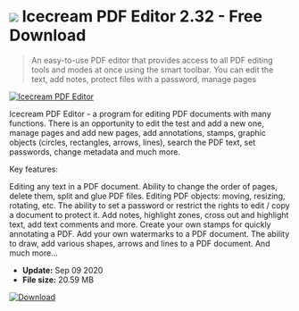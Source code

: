 # ![](https://cdn.softexe.net/static/icon/4/icecream-pdf-editor-3419.png) Icecream PDF Editor 2.32 - Free Download

> An easy-to-use PDF editor that provides access to all PDF editing tools and modes at once using the smart toolbar. You can edit the text, add notes, protect files with a password, manage pages

[![Icecream PDF Editor](https:https://tse3.mm.bing.net/th?id=OIP.qLhC5n7R3k40xnqWHAkmYAHaEM&pid=Api)](https://softexe.net/win/system/pdf/icecream-pdf-editor:cdpa.html)

Icecream PDF Editor - a program for editing PDF documents with many functions. There is an opportunity to edit the test and add a new one, manage pages and add new pages, add annotations, stamps, graphic objects (circles, rectangles, arrows, lines), search the PDF text, set passwords, change metadata and much more.

Key features:


Editing any text in a PDF document.
Ability to change the order of pages, delete them, split and glue PDF files.
Editing PDF objects: moving, resizing, rotating, etc.
The ability to set a password or restrict the rights to edit / copy a document to protect it.
Add notes, highlight zones, cross out and highlight text, add text comments and more.
Create your own stamps for quickly annotating a PDF.
Add your own watermarks to a PDF document.
The ability to draw, add various shapes, arrows and lines to a PDF document.
And much more...


- **Update:** Sep 09 2020
- **File size:** 20.59 MB

[![Download](https://cdn.softexe.net/static/img/download.png)](https://softexe.net/win/system/pdf/icecream-pdf-editor:cdpa.html)

